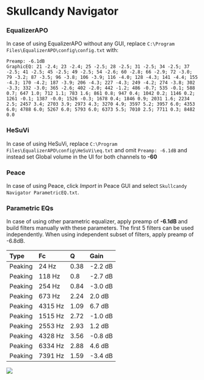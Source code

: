 # Skullcandy Navigator

### EqualizerAPO
In case of using EqualizerAPO without any GUI, replace `C:\Program Files\EqualizerAPO\config\config.txt`
with:
```
Preamp: -6.1dB
GraphicEQ: 21 -2.4; 23 -2.4; 25 -2.5; 28 -2.5; 31 -2.5; 34 -2.5; 37 -2.5; 41 -2.5; 45 -2.5; 49 -2.5; 54 -2.6; 60 -2.8; 66 -2.9; 72 -3.0; 79 -3.2; 87 -3.5; 96 -3.8; 106 -3.9; 116 -4.0; 128 -4.3; 141 -4.4; 155 -4.3; 170 -4.2; 187 -3.9; 206 -4.3; 227 -4.3; 249 -4.2; 274 -3.8; 302 -3.3; 332 -3.0; 365 -2.6; 402 -2.0; 442 -1.2; 486 -0.7; 535 -0.1; 588 0.7; 647 1.0; 712 1.1; 783 1.6; 861 0.8; 947 0.4; 1042 0.2; 1146 0.2; 1261 -0.1; 1387 -0.0; 1526 -0.3; 1678 0.4; 1846 0.9; 2031 1.6; 2234 2.5; 2457 3.4; 2703 3.9; 2973 4.3; 3270 4.9; 3597 5.2; 3957 6.0; 4353 6.0; 4788 6.0; 5267 6.0; 5793 6.0; 6373 5.5; 7010 2.5; 7711 0.3; 8482 0.0
```

### HeSuVi
In case of using HeSuVi, replace `C:\Program Files\EqualizerAPO\config\HeSuVi\eq.txt` and omit `Preamp:
-6.1dB` and instead set Global volume in the UI for both channels to **-60**

### Peace
In case of using Peace, click *Import* in Peace GUI and select `Skullcandy Navigator ParametricEQ.txt`.

### Parametric EQs
In case of using other parametric equalizer, apply preamp of **-6.1dB** and build filters manually
with these parameters. The first 5 filters can be used independently.
When using independent subset of filters, apply preamp of -6.8dB.

| Type    | Fc      |    Q | Gain    |
|:--------|:--------|:-----|:--------|
| Peaking | 24 Hz   | 0.38 | -2.2 dB |
| Peaking | 118 Hz  | 0.8  | -2.7 dB |
| Peaking | 254 Hz  | 0.84 | -3.0 dB |
| Peaking | 673 Hz  | 2.24 | 2.0 dB  |
| Peaking | 4315 Hz | 1.09 | 6.7 dB  |
| Peaking | 1515 Hz | 2.72 | -1.0 dB |
| Peaking | 2553 Hz | 2.93 | 1.2 dB  |
| Peaking | 4328 Hz | 3.56 | -0.8 dB |
| Peaking | 6334 Hz | 2.88 | 4.6 dB  |
| Peaking | 7391 Hz | 1.59 | -3.4 dB |

![](https://raw.githubusercontent.com/jaakkopasanen/AutoEq/master/results/innerfidelity/sbaf-serious/Skullcandy%20Navigator/Skullcandy%20Navigator.png)